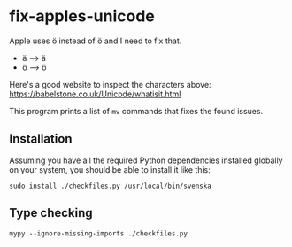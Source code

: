 # fix-apples-unicode

Apple uses ö instead of ö and I need to fix that.

* ä --> ä
* ö --> ö

Here's a good website to inspect the characters above: <https://babelstone.co.uk/Unicode/whatisit.html>

This program prints a list of `mv` commands that fixes the found issues.

## Installation

Assuming you have all the required Python dependencies installed globally on your system, you should be able to install it like this:

```shell
sudo install ./checkfiles.py /usr/local/bin/svenska
```

## Type checking

```shell
mypy --ignore-missing-imports ./checkfiles.py
```
